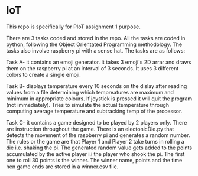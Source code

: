 # IoT

This repo is specifically for PIoT assignment 1 purpose.

There are 3 tasks coded and stored in the repo. All the tasks are coded in python, following the Object Orientated Programming methodology.
The tasks also involve raspberry pi with a sense hat. The tasks are as follows:

Task A- it contains an emoji generator. It takes 3 emoji's 2D arrar and draws them on the raspberry pi at an interval of 3 seconds. It uses
3 different colors to create a single emoji.

Task B- displays temperature every 10 seconds on the dislay after reading values from a file determining which tempreatures                                     are maximum and minimum in appropriate colours. If joystick is pressed it will quit the program (not immediately). Tries to simulate the actual temperature through computing average temperature and subtracking temp of the processor.

Task C- it contains a game designed to be played by 2 players only. There are instruction throughout the game.
        There is an electonicDie.py that detects the movement of the raspberry 
        pi and generates a random number.  The rules or the game are that Player 1 and Player 2 take turns in rolling a die i.e. 
        shaking the pi. The generated random value 
        gets added to the points accumulated by the active player i.i the player who shook the pi. 
        The first one to roll 30 points is the winner. The winner name, points and the time hen game ends are stored in a winner.csv file.
